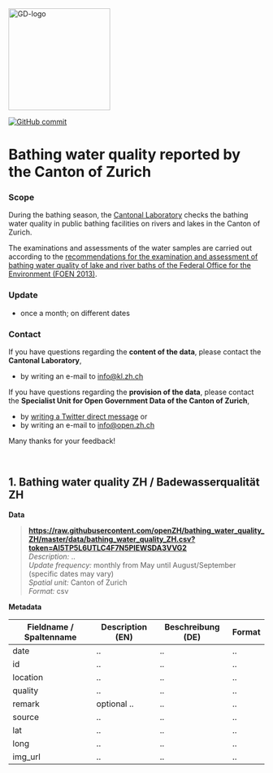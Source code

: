 
<img src="https://github.com/openZH/covid_19/blob/master/gd.png" alt="GD-logo" width="200"/>

[![GitHub commit](https://img.shields.io/github/last-commit/openZH/covid_19)](https://github.com/openZH/bathing_water_quality_ZH/commits/master)

# Bathing water quality reported by the Canton of Zurich

### Scope
During the bathing season, the [Cantonal Laboratory](https://www.zh.ch/de/gesundheit/gebrauchsgegenstaende/bade-duschwasser.html#1248065566) checks the bathing water quality in public bathing facilities on rivers and lakes in the Canton of Zurich.

The examinations and assessments of the water samples are carried out according to the [recommendations for the examination and assessment of bathing water quality of lake and river baths of the Federal Office for the Environment (FOEN 2013)](https://www.bafu.admin.ch/bafu/de/home/themen/wasser/publikationen-studien/publikationen-wasser/beurteilung-der-badegewaesser.html).

### Update
- once a month; on different dates

### Contact
If you have questions regarding the __content of the data__, please contact the __Cantonal Laboratory__, <br>
- by writing an e-mail to [info@kl.zh.ch](mailto:info@kl.zh.ch) <br>

If you have questions regarding the __provision of the data__, please contact the __Specialist Unit for Open Government Data of the Canton of Zurich__, <br>
- by [writing a Twitter direct message](https://twitter.com/OpenDataZH) or <br>
- by writing an e-mail to [info@open.zh.ch](mailto:info@open.zh.ch) <br>

Many thanks for your feedback!

<br>

## 1. Bathing water quality ZH / Badewasserqualität ZH

**Data** <br>

>**https://raw.githubusercontent.com/openZH/bathing_water_quality_ZH/master/data/bathing_water_quality_ZH.csv?token=AI5TP5L6UTLC4F7N5PIEWSDA3VVG2** <br>
>*Description:* .. <br>
>*Update frequency:* monthly from May until August/September (specific dates may vary) <br>
>*Spatial unit:* Canton of Zurich <br>
>*Format:* csv <br>

**Metadata**

| Fieldname / Spaltenname | Description (EN)             | Beschreibung (DE)             | Format     |
|-------------------------|------------------------------|-------------------------------|------------|
| date                    | ..                           | ..                            | ..         |
| id                      | ..                           | ..                            | ..         |
| location                | ..                           | ..                            | ..         |
| quality                 | ..                           | ..                            | ..         |
| remark                  | optional ..                  | ..                            | ..         |
| source                  | ..                           | ..                            | ..         |
| lat                     | ..                           | ..                            | ..         |
| long                    | ..                           | ..                            | ..         |
| img_url                 | ..                           | ..                            | ..         |
